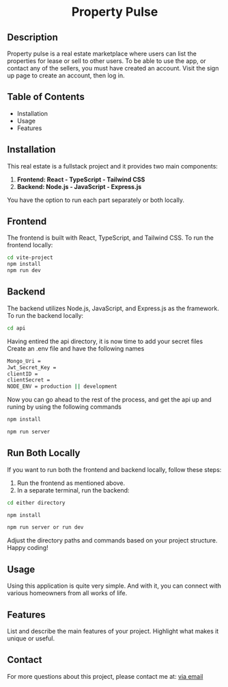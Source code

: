 # <h1 align="center">Property Pulse</h1>


## Description

Property pulse is a real estate marketplace where users can list the properties for lease or sell to other users.
To be able to use the app, or contact any of the sellers, you must have created an account.
Visit the sign up page to create an account, then log in.

## Table of Contents

- Installation
- Usage
- Features


## Installation
This real estate is a fullstack project and it provides two main components:

1. **Frontend: React - TypeScript - Tailwind CSS**
2. **Backend: Node.js - JavaScript - Express.js**

You have the option to run each part separately or both locally.

## Frontend

The frontend is built with React, TypeScript, and Tailwind CSS. To run the frontend locally:

```bash
cd vite-project
npm install
npm run dev
```

## Backend

The backend utilizes Node.js, JavaScript, and Express.js as the framework. To run the backend locally:

```bash
cd api
```
Having entired the api directory, it is now time to add your secret files
Create an .env file and have the following names 
```bash
Mongo_Uri = 
Jwt_Secret_Key = 
clientID = 
clientSecret = 
NODE_ENV = production || development
```
Now you can go ahead to the rest of the process, and get the api up and runing by using the following commands
```javascript
npm install
```
```javascript
npm run server
```




## Run Both Locally

If you want to run both the frontend and backend locally, follow these steps:

1. Run the frontend as mentioned above.
2. In a separate terminal, run the backend:

```bash
cd either directory
```
```javascript
npm install
```
```javascript
npm run server or run dev
```

Adjust the directory paths and commands based on your project structure. Happy coding!

## Usage
Using this application is quite very simple. And with it, you can connect with various homeowners from all works of life.

## Features

List and describe the main features of your project. Highlight what makes it unique or useful.




## Contact
For more questions about this project, please contact me at: [via email](mailto:iamsocialhype@gmail.com)
